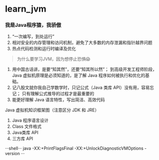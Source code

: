 # learn_jvm


### 我是Java程序猿，我骄傲

1. “一次编写，到处运行”
2. 相对安全的内存管理和访问机制，避免了大多数的内存泄漏和指针越界问题
3. 热点代码检测和运行时编译及优化


> 为什么要学习JVM，因为想停止恐惧😱


1. 用中国古话讲，是要“知其然”，还要“知其所以然”； 到高级开发工程师阶段，Java 虚拟机原理是必须知道的，是了解 Java 程序如何被执行和优化的基础。
2. 记八股文就你我自己学数学时，只记公式（Java 类库 API）没有用，容易忘记； 只有理解公式推导的过程才是最重要的
3. 能更好理解 Java 语言特性，写出简洁、高效代码


Java 虚拟机知识框架图（注意区分 JDK 和 JRE）

1. Java 程序语言设计
2. Class 文件格式
3. Java类库 API
4. 三方库 API

···shell···
java -XX:+PrintFlagsFinal -XX:+UnlockDiagnosticVMOptions -version
···
